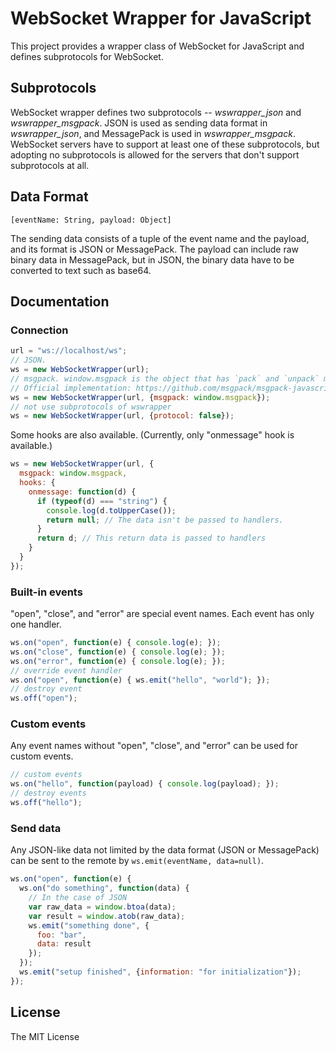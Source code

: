 WebSocket Wrapper for JavaScript
================================

This project provides a wrapper class of WebSocket for JavaScript and defines subprotocols for WebSocket.

Subprotocols
------------

WebSocket wrapper defines two subprotocols -- *wswrapper_json* and *wswrapper_msgpack*. JSON is used as sending data format in *wswrapper_json*, and MessagePack is used in *wswrapper_msgpack*. WebSocket servers have to support at least one of these subprotocols, but adopting no subprotocols is allowed for the servers that don't support subprotocols at all.

Data Format
-----------

	[eventName: String, payload: Object]

The sending data consists of a tuple of the event name and the payload, and its format is JSON or MessagePack. The payload can include raw binary data in MessagePack, but in JSON, the binary data have to be converted to text such as base64.


Documentation
-------------

### Connection

```javascript
url = "ws://localhost/ws";
// JSON.
ws = new WebSocketWrapper(url);
// msgpack. window.msgpack is the object that has `pack` and `unpack` methods in properties.
// Official implementation: https://github.com/msgpack/msgpack-javascript
ws = new WebSocketWrapper(url, {msgpack: window.msgpack});
// not use subprotocols of wswrapper
ws = new WebSocketWrapper(url, {protocol: false});
```

Some hooks are also available. (Currently, only "onmessage" hook is available.)

```javascript
ws = new WebSocketWrapper(url, {
  msgpack: window.msgpack,
  hooks: {
    onmessage: function(d) {
      if (typeof(d) === "string") {
      	console.log(d.toUpperCase());
      	return null; // The data isn't be passed to handlers.
      }
      return d; // This return data is passed to handlers
    }
  }
});
```

### Built-in events

"open", "close", and "error" are special event names. Each event has only one handler.

```javascript
ws.on("open", function(e) { console.log(e); });
ws.on("close", function(e) { console.log(e); });
ws.on("error", function(e) { console.log(e); });
// override event handler
ws.on("open", function(e) { ws.emit("hello", "world"); });
// destroy event
ws.off("open");
```

### Custom events

Any event names without "open", "close", and "error" can be used for custom events.

```javascript
// custom events
ws.on("hello", function(payload) { console.log(payload); });
// destroy events
ws.off("hello");
```

### Send data

Any JSON-like data not limited by the data format (JSON or MessagePack) can be sent to the remote by `ws.emit(eventName, data=null)`.

```javascript
ws.on("open", function(e) {
  ws.on("do something", function(data) {
    // In the case of JSON
    var raw_data = window.btoa(data);
    var result = window.atob(raw_data);
  	ws.emit("something done", {
  	  foo: "bar",
  	  data: result
  	});
  });
  ws.emit("setup finished", {information: "for initialization"});
});
```

License
-------

The MIT License

